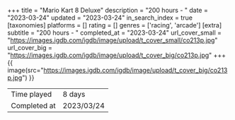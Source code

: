 +++
title = "Mario Kart 8 Deluxe"
description = "200 hours - "
date = "2023-03-24"
updated = "2023-03-24"
in_search_index = true
[taxonomies]
platforms = []
rating = []
genres = ['racing', 'arcade']
[extra]
subtitle = "200 hours - "
completed_at = "2023-03-24"
url_cover_small = "https://images.igdb.com/igdb/image/upload/t_cover_small/co213p.jpg"
url_cover_big = "https://images.igdb.com/igdb/image/upload/t_cover_big/co213p.jpg"
+++
{{ image(src="https://images.igdb.com/igdb/image/upload/t_cover_big/co213p.jpg") }}

|              |            |
| ------------ | ---------- |
| Time played  | 8 days |
| Completed at | 2023/03/24 |

